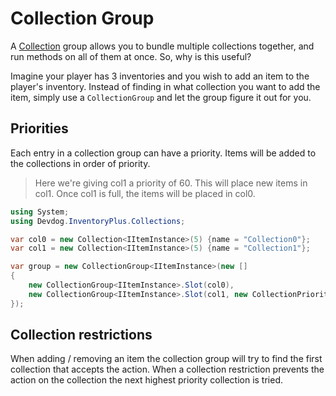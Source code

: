 # Collection Group

A [Collection](Collection.md) group allows you to bundle multiple collections together, and run methods on all of them at once. So, why is this useful?

Imagine your player has 3 inventories and you wish to add an item to the player's inventory.
Instead of finding in what collection you want to add the item,
simply use a `CollectionGroup` and let the group figure it out for you.

## Priorities

Each entry in a collection group can have a priority. Items will be added to the collections in order of priority.

> Here we're giving col1 a priority of 60. This will place new items in col1. Once col1 is full, the items will be placed in col0.

```csharp
using System;
using Devdog.InventoryPlus.Collections;

var col0 = new Collection<IItemInstance>(5) {name = "Collection0"};
var col1 = new Collection<IItemInstance>(5) {name = "Collection1"};

var group = new CollectionGroup<IItemInstance>(new []
{
	new CollectionGroup<IItemInstance>.Slot(col0),
	new CollectionGroup<IItemInstance>.Slot(col1, new CollectionPriority<IItemInstance>(60, 60, 60)),
});
```

## Collection restrictions
When adding / removing an item the collection group will try to find the first
collection that accepts the action. When a collection restriction prevents the action 
on the collection the next highest priority collection is tried.
